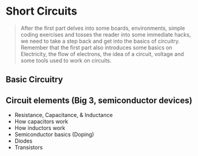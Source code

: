 # Short Circuits

> After the first part delves into some boards, environments, simple coding exercises and tosses the reader into some immediate hacks, we need to take a step back and get into the basics of circuitry. Remember that the first part also introduces some basics on Electricity, the flow of electrons, the idea of a circuit, voltage and some tools used to work on circuits.



## Basic Circuitry

## Circuit elements (Big 3, semiconductor devices)
- Resistance, Capacitance, & Inductance
- How capacitors work
- How inductors work
- Semiconductor basics (Doping)
- Diodes
- Transistors
